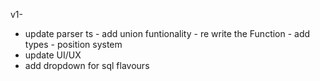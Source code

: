 v1- 
- update parser ts - add union funtionality
                   - re write the Function
                   - add types 
                   - position system
- update UI/UX 
- add dropdown for sql flavours